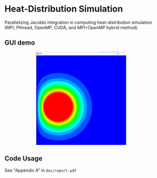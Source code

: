 # Heat-Distribution Simulation

Parallelizing Jacobbi integration in computing heat-distribution simulation (MPI, Pthread, OpenMP, CUDA, and MPI+OpenMP hybrid method).



## GUI demo

<!-- ![gui-demo](misc/gui-demo.png) -->
<p align="center">
    <img src="misc/gui-demo.png" style="zoom: 30%">
</p>

## Code Usage

See "Appendix A" in `doc/report.pdf`

